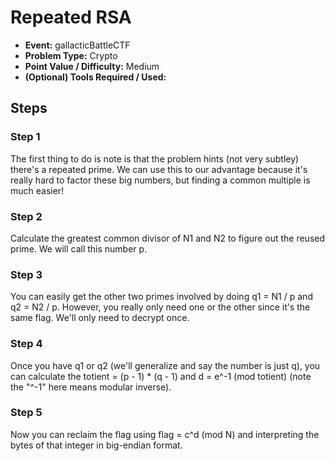 # Repeated RSA
* **Event:** gallacticBattleCTF
* **Problem Type:** Crypto
* **Point Value / Difficulty:** Medium
* **(Optional) Tools Required / Used:** 

## Steps
### Step 1
The first thing to do is note is that the problem hints (not very subtley) there's a repeated prime. We can use this to our advantage because it's really hard to factor these big numbers, but finding a common multiple is much easier!

### Step 2
Calculate the greatest common divisor of N1 and N2 to figure out the reused prime. We will call this number p.

### Step 3
You can easily get the other two primes involved by doing q1 = N1 / p and q2 = N2 / p. However, you really only need one or the other since it's the same flag. We'll only need to decrypt once. 

### Step 4
Once you have q1 or q2 (we'll generalize and say the number is just q), you can calculate the totient = (p - 1) * (q - 1) and d = e^-1 (mod totient) (note the "^-1" here means modular inverse).

### Step 5 
Now you can reclaim the flag using flag = c^d (mod N) and interpreting the bytes of that integer in big-endian format.
